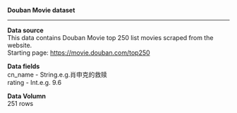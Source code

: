**Douban Movie dataset**
***


**Data source**
</br>
   This data contains Douban Movie top 250 list movies scraped from the website.
</br>
   Starting page:
   https://movie.douban.com/top250
   
   
**Data fields**
</br>
   cn_name - String.e.g.肖申克的救赎
</br>rating - Int.e.g. 9.6
   
**Data Volumn**
</br>
   251 rows
